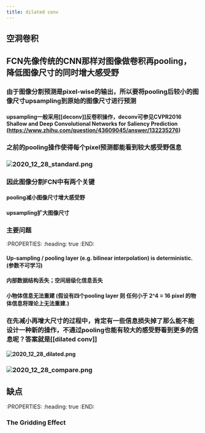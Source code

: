 ```yaml
---
title: dilated conv
---
```


## 空洞卷积
## FCN先像传统的CNN那样对图像做卷积再pooling，降低图像尺寸的同时增大感受野
### 由于图像分割预测是pixel-wise的输出，所以要将pooling后较小的图像尺寸upsampling到原始的图像尺寸进行预测
#### upsampling一般采用[[deconv]]反卷积操作，deconv可参见CVPR2016 Shallow and Deep Convolutional Networks for Saliency Prediction (https://www.zhihu.com/question/43609045/answer/132235276)
### 之前的pooling操作使得每个pixel预测都能看到较大感受野信息
### ![2020_12_28_standard.png](https://cdn.logseq.com/%2F0602f0ea-7667-4dfc-a07c-0cc047d72aaa2020_12_28_standard.png?Expires=4762720645&Signature=hkyk35~Ih3auqiAfwN42m~ThIHgcui83S4EaPupQMgjj24sbEIBoZkPLt4L~K804dh3f~UAiS-b~r2LYvJ1lUp3DIqywq67BPdiKEY68kMFFyTEC1m1FY6K92SjDnkUMGcrvXYIOUnGFQRWAUOIS4KqWzvVz9-bShKgFcOMJAlnvyh6RSx3TGmf1iUk2W2oFdqCIg8R3mW4NPW~AzRvraHwctY-uRCaCJcDVwPTbJ7Ik71VE66ffWGVbxRrq0vXdDj7OMCZxfoEdsjujza4DwB~wa5oTWeC3gBWSLTSA4y75GHiVPWhref7QdctxWnmAErDDhsBPgRhA9DXFyOD9gA__&Key-Pair-Id=APKAJE5CCD6X7MP6PTEA)
### 因此图像分割FCN中有两个关键
#### pooling减小图像尺寸增大感受野
#### upsampling扩大图像尺寸
### 主要问题
:PROPERTIES:
:heading: true
:END:
#### Up-sampling / pooling layer (e.g. bilinear interpolation) is deterministic. (参数不可学习)
#### 内部数据结构丢失；空间层级化信息丢失
#### 小物体信息无法重建 (假设有四个pooling layer 则 任何小于 2^4 = 16 pixel 的物体信息将理论上无法重建.)
### 在先减小再增大尺寸的过程中，肯定有一些信息损失掉了那么能不能设计一种新的操作，不通过pooling也能有较大的感受野看到更多的信息呢？答案就是[[dilated conv]]
#### ![2020_12_28_dilated.png](https://cdn.logseq.com/%2F0602f0ea-7667-4dfc-a07c-0cc047d72aaa2020_12_28_dilated.png?Expires=4762720632&Signature=F4-BqYwHLu~PFFjbZRAa3~jdqBx~VM1focBB~2y0UNA4qk4WqmPCDHlqKOKgoj9OZktRMQUYZEo2BLR18F7On57ePLaCMYBh5Fk7UtvNiNVn-FJMOAyq2E-ptQ9pPKx9vbWW9qRBCvD7rSdtrFibeqaLIFVIqDiqNNgfl1IL2mlO2EWftiETRbEZ7yuOPZcMGMPZJrXzd1pRxJPp-4fhbxZ~5Vxan2ruaa9pavWjd0Si7N82RdklHFpElhGidlHHLuvFnOELcrxTYVrKow84J0bpBfiPARtoUTkn2vAGsXsWDkBh7tE2-Qwzf4T~GqhJvkRrzEO6~SQ-yjv-rElZCQ__&Key-Pair-Id=APKAJE5CCD6X7MP6PTEA)
### ![2020_12_28_compare.png](https://cdn.logseq.com/%2F0602f0ea-7667-4dfc-a07c-0cc047d72aaa2020_12_28_compare.png?Expires=4762720900&Signature=M4xjtTMZ7NxBI6vyb7G80VOTwRoKe3wqLbizMzLHQfvbz6W6O8Gtc4rbHRXoKDZxhzk5vN54E25~N~mfICtkMGNQoED8VJIbdYTj3s6ZP2NMbth5epQgfB4-lEuMmYJ3kCFAApgvioyW4WzqWJGGqOl8suW5dbVpRT8pkmRMdz8aIP9pGrriSJ8WndwHY4Hs9H5e3z40skWGwBHQDObxsknzuycqLlOlFkqOfbkU0yRcvNjX~FQJJEKugSePgzyo~22fwEpCE7pwAuIbK6evUVGVeaJpwiWjh4kOK5A1SWxtH6S-15HbmLaGUwWl87RJQMFrpcvZPrCUegjYndkHvg__&Key-Pair-Id=APKAJE5CCD6X7MP6PTEA)
## 缺点
:PROPERTIES:
:heading: true
:END:
### The Gridding Effect
####
